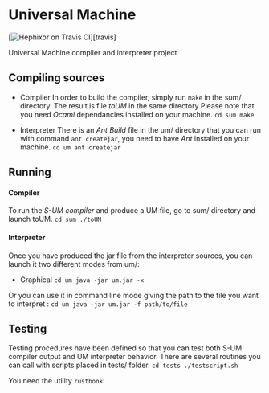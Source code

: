 # Universal Machine

[![Hephixor on Travis CI][travis-image]][travis]

[travis-image]: http://www.boundvariable.org/spec.png

Universal Machine compiler and interpreter project


## Compiling sources

* Compiler
In order to build the compiler, simply run `make` in the sum/ directory. The result is file *toUM* in the same directory
Please note that you need *Ocaml* dependancies installed on your machine.
`cd sum
make`

* Interpreter
There is an *Ant Build* file in the um/ directory that you can run with command `ant createjar`, you need to have *Ant* installed on your machine.
`cd um
ant createjar`


## Running
#### Compiler
To run the *S-UM compiler* and produce a UM file, go to sum/ directory and launch toUM.
`cd sum
./toUM`

#### Interpreter
Once you have produced the jar file from the interpreter sources, you can launch it two different modes from um/:
* Graphical
`cd um
java -jar um.jar -x`

Or you can use it in command line mode giving the path to the file you want to interpret :
`cd um
java -jar um.jar -f path/to/file`

## Testing

Testing procedures have been defined so that you can test both S-UM compiler output and UM interpreter behavior.
There are several routines you can call with scripts placed in tests/ folder.
`cd tests
./testscript.sh`

You need the utility `rustbook`:
